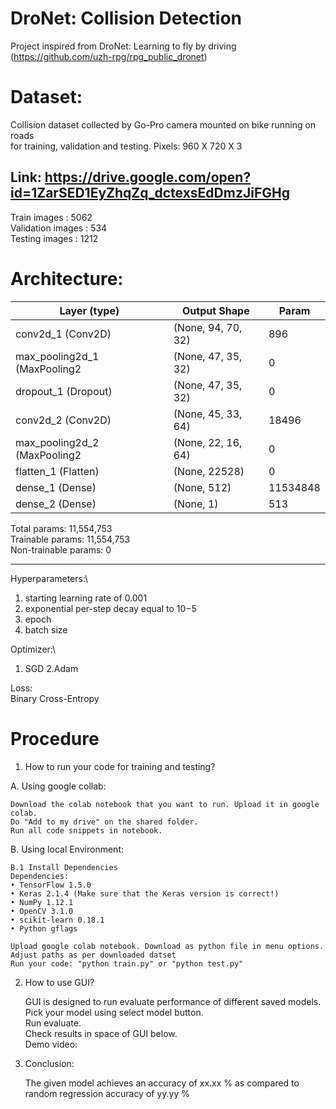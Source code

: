 # DroNet: Collision Detection

Project inspired from DroNet: Learning to fly by driving (https://github.com/uzh-rpg/rpg_public_dronet)

# Dataset:
Collision dataset collected by Go-Pro camera mounted on bike running on roads\
for training, validation and testing. Pixels: 960 X 720 X 3

## Link: https://drive.google.com/open?id=1ZarSED1EyZhqZq_dctexsEdDmzJiFGHg

Train images :      5062\
Validation images : 534\
Testing images :    1212

# Architecture:

|Layer (type)|Output Shape|Param|
|------------|------------|-----|
|conv2d_1 (Conv2D)|(None, 94, 70, 32)|896|
|max_pooling2d_1 (MaxPooling2|(None, 47, 35, 32)|0|   
|dropout_1 (Dropout)|(None, 47, 35, 32)|0|    
|conv2d_2 (Conv2D)|(None, 45, 33, 64)|18496|
|max_pooling2d_2 (MaxPooling2|(None, 22, 16, 64)|0| 
|flatten_1 (Flatten)|(None, 22528)|0|
|dense_1 (Dense)|(None, 512)|11534848|
|dense_2 (Dense)|(None, 1)|513       


Total params: 11,554,753\
Trainable params: 11,554,753\
Non-trainable params: 0
_________________________________________________________________

Hyperparameters:\
1. starting learning rate of 0.001
2. exponential per-step decay equal to 10−5
3. epoch
4. batch size

Optimizer:\
1. SGD
2.Adam

Loss:\
Binary Cross-Entropy

# Procedure

1. How to run your code for training and testing?

A. Using google collab:

    Download the colab notebook that you want to run. Upload it in google colab.
    Do "Add to my drive" on the shared folder.
    Run all code snippets in notebook.
    
B. Using local Environment:

    B.1 Install Dependencies
    Dependencies:
    • TensorFlow 1.5.0
    • Keras 2.1.4 (Make sure that the Keras version is correct!)
    • NumPy 1.12.1
    • OpenCV 3.1.0
    • scikit-learn 0.18.1
    • Python gflags
    
    Upload google colab notebook. Download as python file in menu options.
    Adjust paths as per downloaded datset
    Run your code: "python train.py" or "python test.py"

2. How to use GUI?

    GUI is designed to run evaluate performance of different saved models.\
    Pick your model using select model button.\
    Run evaluate.\
    Check results in space of GUI below.\
    Demo video: 

3. Conclusion:
   
   The given model achieves an accuracy of xx.xx % as compared to random regression accuracy of yy.yy %
